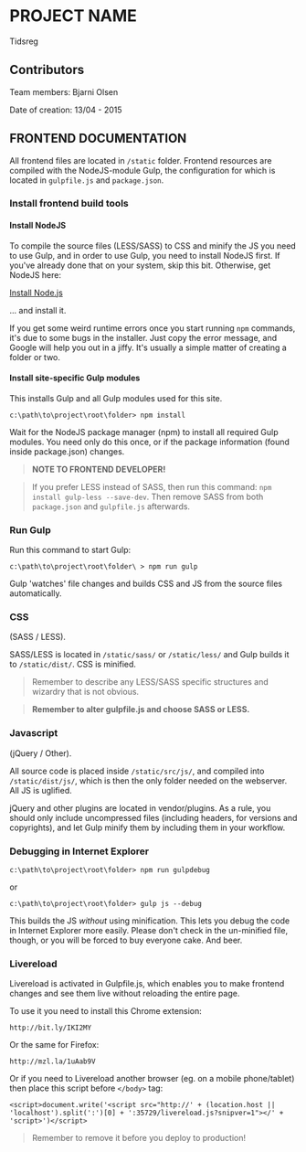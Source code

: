 # PROJECT NAME

Tidsreg



## Contributors

Team members: Bjarni Olsen

Date of creation: 13/04 - 2015



## FRONTEND DOCUMENTATION

All frontend files are located in `/static` folder.
Frontend resources are compiled with the NodeJS-module Gulp, the configuration for which is located in `gulpfile.js` and `package.json`.

### Install frontend build tools

#### Install NodeJS
To compile the source files (LESS/SASS) to CSS and minify the JS you need to use Gulp, and in order to use Gulp, you need to install NodeJS first.
If you've already done that on your system, skip this bit. Otherwise, get NodeJS here:

[Install Node.js](http://nodejs.org/download/ "Node JS website")

... and install it.

If you get some weird runtime errors once you start running `npm` commands, it's due to some bugs in the installer. Just copy the error message,
and Google will help you out in a jiffy. It's usually a simple matter of creating a folder or two.

#### Install site-specific Gulp modules
This installs Gulp and all Gulp modules used for this site.

```
c:\path\to\project\root\folder> npm install
```

Wait for the NodeJS package manager (npm) to install all required Gulp modules. You need only do this once, or if the package information (found inside package.json) changes.


> **NOTE TO FRONTEND DEVELOPER!**

> If you prefer LESS instead of SASS, then run this command: `npm install gulp-less --save-dev`.
> Then remove SASS from both `package.json` and `gulpfile.js` afterwards.

### Run Gulp
Run this command to start Gulp:

```
c:\path\to\project\root\folder\ > npm run gulp
```

Gulp 'watches' file changes and builds CSS and JS from the source files automatically.

### CSS
(SASS / LESS).

SASS/LESS is located in `/static/sass/` or `/static/less/` and Gulp builds it to `/static/dist/`. CSS is minified.

> Remember to describe any LESS/SASS specific structures and wizardry that is not obvious.

> **Remember to alter gulpfile.js and choose SASS or LESS.**

### Javascript
(jQuery / Other).

All source code is placed inside `/static/src/js/`, and compiled into `/static/dist/js/`, which is then the only
folder needed on the webserver. All JS is uglified.

jQuery and other plugins are located in vendor/plugins. As a rule, you should only include uncompressed files
(including headers, for versions and copyrights), and let Gulp minify them by including them in your workflow.



### Debugging in Internet Explorer

```
c:\path\to\project\root\folder> npm run gulpdebug
```

or

```
c:\path\to\project\root\folder> gulp js --debug
```

This builds the JS _without_ using minification. This lets you debug the code in Internet Explorer more easily.
Please don't check in the un-minified file, though, or you will be forced to buy everyone cake. And beer.




### Livereload
Livereload is activated in Gulpfile.js, which enables you to make frontend changes and see them live without reloading the entire page.

To use it you need to install this Chrome extension:

```
http://bit.ly/IKI2MY
```

Or the same for Firefox:

```
http://mzl.la/1uAab9V
```

Or if you need to Livereload another browser (eg. on a mobile phone/tablet) then place this script before `</body>` tag:

`<script>document.write('<script src="http://' + (location.host || 'localhost').split(':')[0] + ':35729/livereload.js?snipver=1"></' + 'script>')</script>`

> Remember to remove it before you deploy to production!
